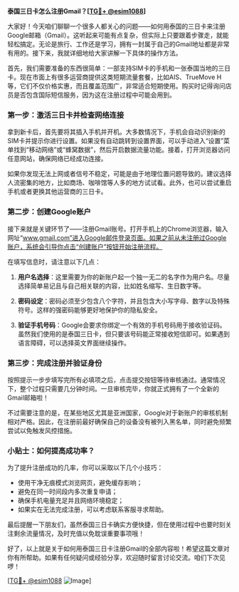 **泰国三日卡怎么注册Gmail？[[TG💪+ @esim1088](https://t.me/s/esim1088)]**

大家好！今天咱们聊聊一个很多人都关心的问题——如何用泰国的三日卡来注册Google邮箱（Gmail）。这听起来可能有点复杂，但实际上只要跟着步骤走，就能轻松搞定。无论是旅行、工作还是学习，拥有一封属于自己的Gmail地址都是非常有用的。接下来，我就详细地给大家讲解一下具体的操作方法。

首先，我们需要准备的东西很简单：一部支持SIM卡的手机和一张泰国当地的三日卡。现在市面上有很多运营商提供这类短期流量套餐，比如AIS、TrueMove H等，它们不仅价格实惠，而且覆盖范围广，非常适合短期使用。购买时记得询问店员是否包含国际短信服务，因为这在注册过程中可能会用到。

### 第一步：激活三日卡并检查网络连接

拿到新卡后，首先要将其插入手机并开机。大多数情况下，手机会自动识别新的SIM卡并提示你进行设置。如果没有自动跳转到设置界面，可以手动进入“设置”菜单找到“移动网络”或“蜂窝数据”，然后开启数据流量功能。接着，打开浏览器访问任意网站，确保网络已经成功连接。

如果你发现无法上网或者信号不稳定，可能是由于地理位置问题导致的。建议选择人流密集的地方，比如商场、咖啡馆等人多的地方试试看。此外，也可以尝试重启手机或者更换其他运营商的三日卡。

### 第二步：创建Google账户

接下来就是关键环节了——注册Gmail账号。打开手机上的Chrome浏览器，输入网址“www.gmail.com”进入Google邮件登录页面。如果之前从未注册过Google账户，系统会引导你点击“创建账户”按钮开始注册流程。

在填写信息时，请注意以下几点：

1. **用户名选择**：这里需要为你的新账户起一个独一无二的名字作为用户名。尽量选择简单易记且与自己相关联的内容，比如姓名缩写、生日数字等。
   
2. **密码设定**：密码必须至少包含八个字符，并且包含大小写字母、数字以及特殊符号。这样的强密码能够更好地保护你的隐私安全。

3. **验证手机号码**：Google会要求你绑定一个有效的手机号码用于接收验证码。虽然我们使用的是泰国三日卡，但只要该号码能正常接收短信即可。如果遇到语言障碍，可以选择英文界面继续操作。

### 第三步：完成注册并验证身份

按照提示一步步填写完所有必填项之后，点击提交按钮等待审核通过。通常情况下，整个过程只需要几分钟时间。一旦审核完毕，你就正式拥有了一个全新的Gmail邮箱啦！

不过需要注意的是，在某些地区尤其是亚洲国家，Google对于新账户的审核机制相对严格。因此，在注册前最好确保自己的设备没有被列入黑名单，同时避免频繁尝试以免触发风控措施。

### 小贴士：如何提高成功率？

为了提升注册成功的几率，你可以采取以下几个小技巧：
- 使用干净无痕模式浏览网页，避免缓存影响；
- 避免在同一时间段内多次重复申请；
- 确保手机电量充足并且网络环境稳定；
- 如果实在无法完成注册，可以考虑联系客服寻求帮助。

最后提醒一下朋友们，虽然泰国三日卡确实方便快捷，但在使用过程中也要时刻关注剩余流量情况，及时充值以免耽误重要事项哦！

好了，以上就是关于如何用泰国三日卡注册Gmail的全部内容啦！希望这篇文章对你有所帮助。如果有任何疑问或经验分享，欢迎随时留言讨论交流。咱们下次见啰！

[[TG💪+ @esim1088](https://t.me/s/esim1088) ![Image](https://i.postimg.cc/4NQfJmqS/Snipaste-2025-05-13-00-14-12.png)]